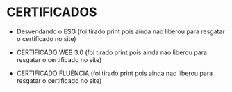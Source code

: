 # CERTIFICADOS

* Desvendando o ESG (foi tirado print pois ainda nao liberou para resgatar o certificado no site)
  
* CERTIFICADO WEB 3.0 (foi tirado print pois ainda nao liberou para resgatar o certificado no site)

* CERTIFICADO FLUÊNCIA (foi tirado print pois ainda nao liberou para resgatar o certificado no site)
